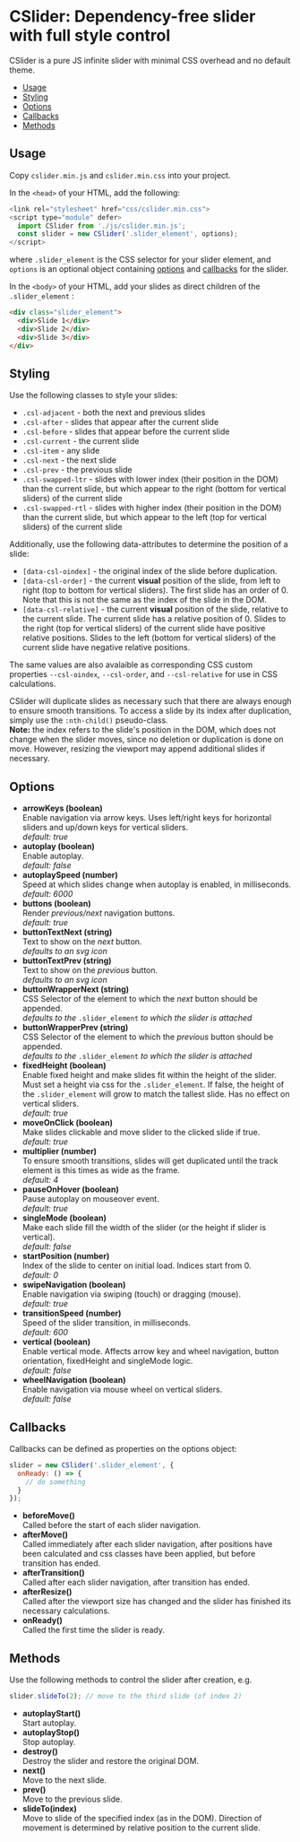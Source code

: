 # CSlider: Dependency-free slider with full style control

CSlider is a pure JS infinite slider with minimal CSS overhead and no default theme.

- [Usage](#usage)
- [Styling](#styling)
- [Options](#options)
- [Callbacks](#callbacks)
- [Methods](#methods)

## Usage

Copy `cslider.min.js` and `cslider.min.css` into your project.

In the `<head>` of your HTML, add the following:

```js
<link rel="stylesheet" href="css/cslider.min.css">
<script type="module" defer>
  import CSlider from './js/cslider.min.js';
  const slider = new CSlider('.slider_element', options);
</script>
```

where `.slider_element` is the CSS selector for your slider element, and `options` is an optional object containing [options](#options) and [callbacks](#callbacks) for the slider.  
  
In the `<body>` of your HTML, add your slides as direct children of the `.slider_element` :

```html
<div class="slider_element">
  <div>Slide 1</div>
  <div>Slide 2</div>
  <div>Slide 3</div>
</div>
```

## Styling

Use the following classes to style your slides:

-	`.csl-adjacent` - both the next and previous slides
-	`.csl-after` - slides that appear after the current slide
-	`.csl-before` - slides that appear before the current slide
-	`.csl-current` - the current slide
-	`.csl-item` - any slide
-	`.csl-next` - the next slide
-	`.csl-prev` - the previous slide
-	`.csl-swapped-ltr` - slides with lower index (their position in the DOM) than the current slide, but which appear to the right (bottom for vertical sliders) of the current slide
-	`.csl-swapped-rtl` - slides with higher index (their position in the DOM) than the current slide, but which appear to the left (top for vertical sliders) of the current slide

Additionally, use the following data-attributes to determine the position of a slide:

-	`[data-csl-oindex]` - the original index of the slide before duplication.
-	`[data-csl-order]` - the current **visual** position of the slide, from left to right (top to bottom for vertical sliders). The first slide has an order of 0. Note that this is not the same as the index of the slide in the DOM.
-	`[data-csl-relative]` - the current **visual** position of the slide, relative to the current slide. The current slide has a relative position of 0. Slides to the right (top for vertical sliders) of the current slide have positive relative positions. Slides to the left (bottom for vertical sliders) of the current slide have negative relative positions.

The same values are also avalaible as corresponding CSS custom properties `--csl-oindex`, `--csl-order`, and `--csl-relative` for use in CSS calculations.

CSlider will duplicate slides as necessary such that there are always enough to ensure smooth transitions. To access a slide by its index after duplication, simply use the `:nth-child()` pseudo-class.  
**Note:** the index refers to the slide's position in the DOM, which does not change when the slider moves, since no deletion or duplication is done on move. However, resizing the viewport may append additional slides if necessary.

## Options

-	**arrowKeys (boolean)**  
	Enable navigation via arrow keys. Uses left/right keys for horizontal sliders and up/down keys for vertical sliders.  
	*default: true*
-	**autoplay (boolean)**  
	Enable autoplay.  
	*default: false*
-	**autoplaySpeed (number)**  
	Speed at which slides change when autoplay is enabled, in milliseconds.  
	*default: 6000*
-	**buttons (boolean)**  
	Render *previous/next* navigation buttons.  
	*default: true*
-	**buttonTextNext (string)**  
	Text to show on the *next* button.  
	*defaults to an svg icon*
-	**buttonTextPrev (string)**  
	Text to show on the *previous* button.  
	*defaults to an svg icon*
-	**buttonWrapperNext (string)**  
	CSS Selector of the element to which the *next* button should be appended.  
	*defaults to the* `.slider_element` *to which the slider is attached*
-	**buttonWrapperPrev (string)**  
	CSS Selector of the element to which the *previous* button should be appended.  
	*defaults to the* `.slider_element` *to which the slider is attached*
-	**fixedHeight (boolean)**  
	Enable fixed height and make slides fit within the height of the slider. Must set a height via css for the `.slider_element`. If false, the height of the `.slider_element` will grow to match the tallest slide. Has no effect on vertical sliders.  
	*default: true*
-	**moveOnClick (boolean)**  
	Make slides clickable and move slider to the clicked slide if true.  
	*default: true*
-	**multiplier (number)**  
	To ensure smooth transitions, slides will get duplicated until the track element is this times as wide as the frame.  
	*default: 4*
-	**pauseOnHover (boolean)**  
	Pause autoplay on mouseover event.  
	*default: true*
-	**singleMode (boolean)**  
	Make each slide fill the width of the slider (or the height if slider is vertical).  
	*default: false*
-	**startPosition (number)**  
	Index of the slide to center on initial load. Indices start from 0.  
	*default: 0*
-	**swipeNavigation (boolean)**  
	Enable navigation via swiping (touch) or dragging (mouse).  
	*default: true*
-	**transitionSpeed (number)**  
	Speed of the slider transition, in milliseconds.  
	*default: 600*
-	**vertical (boolean)**  
	Enable vertical mode. Affects arrow key and wheel navigation, button orientation, fixedHeight and singleMode logic.  
	*default: false*
-	**wheelNavigation (boolean)**  
	Enable navigation via mouse wheel on vertical sliders.  
	*default: false*

## Callbacks

Callbacks can be defined as properties on the options object:

```js
slider = new CSlider('.slider_element', {
  onReady: () => {
    // do something
  }
});
```

-	**beforeMove()**  
	Called before the start of each slider navigation.
-	**afterMove()**  
	Called immediately after each slider navigation, after positions have been calculated and css classes have been applied, but before transition has ended.
-	**afterTransition()**  
	Called after each slider navigation, after transition has ended.
-	**afterResize()**  
	Called after the viewport size has changed and the slider has finished its necessary calculations.
-	**onReady()**  
	Called the first time the slider is ready.

## Methods

Use the following methods to control the slider after creation, e.g.

```js
slider.slideTo(2); // move to the third slide (of index 2)
```

-	**autoplayStart()**  
	Start autoplay.
-	**autoplayStop()**  
	Stop autoplay.
-	**destroy()**  
	Destroy the slider and restore the original DOM.
-	**next()**  
	Move to the next slide.
-	**prev()**  
	Move to the previous slide.
-	**slideTo(index)**  
	Move to slide of the specified index (as in the DOM). Direction of movement is determined by relative position to the current slide.
